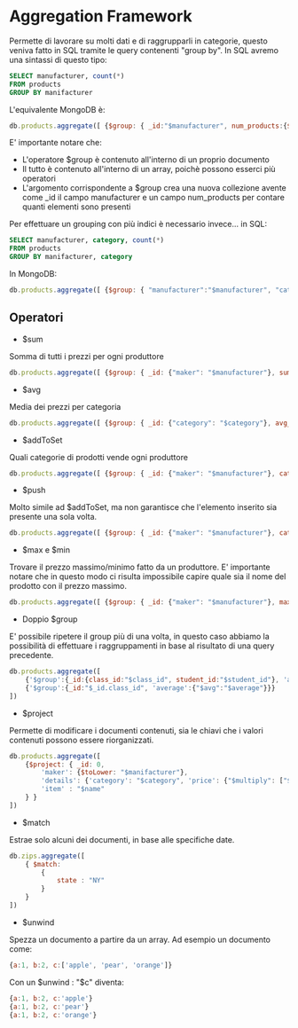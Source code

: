 Aggregation Framework
=====================

Permette di lavorare su molti dati e di raggrupparli in categorie, questo veniva fatto in SQL tramite le query contenenti "group by". In SQL avremo una sintassi di questo tipo:

```sql
SELECT manufacturer, count(*)
FROM products
GROUP BY manifacturer
```

L'equivalente MongoDB è:

```javascript
db.products.aggregate([ {$group: { _id:"$manufacturer", num_products:{$sum:1} } } ])
```

E' importante notare che:
- L'operatore $group è contenuto all'interno di un proprio documento
- Il tutto è contenuto all'interno di un array, poichè possono esserci più operatori
- L'argomento corrispondente a $group crea una nuova collezione avente come _id il campo manufacturer e un campo num_products per contare quanti elementi sono presenti

Per effettuare un grouping con più indici è necessario invece... in SQL:

```sql
SELECT manufacturer, category, count(*)
FROM products
GROUP BY manifacturer, category
```

In MongoDB:

```javascript
db.products.aggregate([ {$group: { "manufacturer":"$manufacturer", "category":"$category", num_products:{$sum:1} } } ])
```

Operatori
---------

- $sum

Somma di tutti i prezzi per ogni produttore

```javascript
db.products.aggregate([ {$group: { _id: {"maker": "$manufacturer"}, sum_prices:{$sum:"$price"} } } ])
```

- $avg

Media dei prezzi per categoria

```javascript
db.products.aggregate([ {$group: { _id: {"category": "$category"}, avg_prices:{$avg:"$price"} } } ])
```

- $addToSet

Quali categorie di prodotti vende ogni produttore

```javascript
db.products.aggregate([ {$group: { _id: {"maker": "$manufacturer"}, categories:{$addToSet:"$category"} } } ])
```

- $push

Molto simile ad $addToSet, ma non garantisce che l'elemento inserito sia presente una sola volta.

```javascript
db.products.aggregate([ {$group: { _id: {"maker": "$manufacturer"}, categories:{$push:"$category"} } } ])
```

- $max e $min

Trovare il prezzo massimo/minimo fatto da un produttore. E' importante notare che in questo modo ci risulta impossibile capire quale sia il nome del prodotto con il prezzo massimo.

```javascript
db.products.aggregate([ {$group: { _id: {"maker": "$manufacturer"}, maxprice:{$max:"$price"} } } ])
```

- Doppio $group

E' possibile ripetere il group più di una volta, in questo caso abbiamo la possibilità di effettuare i raggruppamenti in base al risultato di una query precedente.

```javascript
db.products.aggregate([
	{'$group':{_id:{class_id:"$class_id", student_id:"$student_id"}, 'average':{"$avg":"$score"}}}, 
	{'$group':{_id:"$_id.class_id", 'average':{"$avg":"$average"}}}
])
```

- $project

Permette di modificare i documenti contenuti, sia le chiavi che i valori contenuti possono essere riorganizzati.

```javascript
db.products.aggregate([ 
	{$project: { _id: 0,
		'maker': {$toLower: "$manifacturer"},
		'details': {'category': "$category", 'price': {"$multiply": ["$price", 10] } },
		'item' : "$name"
	} } 
])
```

- $match

Estrae solo alcuni dei documenti, in base alle specifiche date.

```javascript
db.zips.aggregate([
	{ $match:
		{
			state : "NY"
		}
	}
])
```

- $unwind

Spezza un documento a partire da un array. Ad esempio un documento come:

```javascript
{a:1, b:2, c:['apple', 'pear', 'orange']}
```

Con un $unwind : "$c" diventa:

```javascript
{a:1, b:2, c:'apple'}
{a:1, b:2, c:'pear'}
{a:1, b:2, c:'orange'}
```
